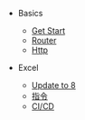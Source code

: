 - Basics

  - [Get Start](FE/angular/basics/get-start.md)
  - [Router](FE/angular/basics/Angular-Router.md "Angular路由")
  - [Http](FE/angular/basics/http.md)

- Excel
  - [Update to 8](FE/angular/excel/Angular-Update.md)
  - [指令](FE/angular/excel/directive.md)
    <!-- - [管道](FE/angular/excel/pipe.md) -->
    <!-- - [拦截器](FE/angular/excel/interceptor.md) -->
    <!-- - [ACL](FE/angular/excel/acl.md) -->
    <!-- - [性能优化](FE/angular/excel/性能优化.md) -->
  - [CI/CD](FE/angular/excel/ci-cd.md)
    <!-- - [Fire](FE/angular/excel/fire.md) -->
